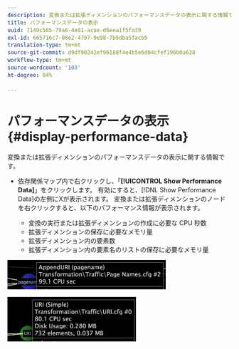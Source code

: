 ```yaml
---
description: 変換または拡張ディメンションのパフォーマンスデータの表示に関する情報です。
title: パフォーマンスデータの表示
uuid: 7149c565-79a6-4e01-acae-d6eea1f5fa39
exl-id: 665716c7-08e2-4797-9e98-7b5dba5facb5
translation-type: tm+mt
source-git-commit: d9df90242ef96188f4e4b5e6d04cfef196b0a628
workflow-type: tm+mt
source-wordcount: '103'
ht-degree: 84%

---
```


# パフォーマンスデータの表示{#display-performance-data}

変換または拡張ディメンションのパフォーマンスデータの表示に関する情報です。

* 依存関係マップ内で右クリックし、「**[!UICONTROL Show Performance Data]**」をクリックします。 有効にすると、[!DNL Show Performance Data]の左側にXが表示されます。 変換または拡張ディメンションのノードを右クリックすると、以下のパフォーマンス情報が表示されます。

   * 変換の実行または拡張ディメンションの作成に必要な CPU 秒数
   * 拡張ディメンションの保存に必要なメモリ量
   * 拡張ディメンション内の要素数
   * 拡張ディメンション内の要素名のリストの保存に必要なメモリ量

![](assets/vis_DependencyMap_PerfData_Transformation.png)

![](assets/vis_DependencyMap_PerfData_ExtDims.png)

